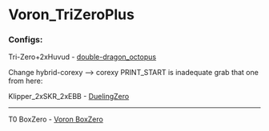 # Voron_TriZeroPlus

### Configs:

Tri-Zero+2xHuvud - [double-dragon_octopus](https://github.com/zruncho3d/double-dragon/tree/main/Config/Octopus/Tri-Zero%2B2xHuvud)

Change hybrid-corexy --> corexy
PRINT_START is inadequate grab that one from here:
 
Klipper_2xSKR_2xEBB - [DuelingZero](https://github.com/zruncho3d/DuelingZero/tree/main/Configs/Klipper_2xSKR_2xEBB)

--------

T0 BoxZero - [Voron BoxZero](https://github.com/rplanier/Voron-BoxZero)

### 


